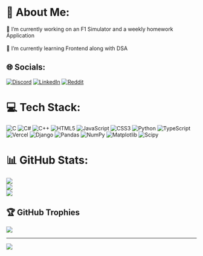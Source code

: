 # 💫 About Me:
🔭 I’m currently working on an F1 Simulator and a weekly homework Application<br><br>🌱 I’m currently learning Frontend along with DSA



## 🌐 Socials:
[![Discord](https://img.shields.io/badge/Discord-%237289DA.svg?logo=discord&logoColor=white)](https://discord.gg/https://discord.gg/https://discord.gg/https://discord.gg/https://www.discord.com/users/cosmos4224) [![LinkedIn](https://img.shields.io/badge/LinkedIn-%230077B5.svg?logo=linkedin&logoColor=white)](https://linkedin.com/in/https://linkedin.com/in/https://www.linkedin.com/in/dhyeymendpara/) [![Reddit](https://img.shields.io/badge/Reddit-%23FF4500.svg?logo=Reddit&logoColor=white)](https://reddit.com/user/https://reddit.com/user/https://reddit.com/user/https://www.reddit.com/user/Zealousideal_Ant9887/) 

# 💻 Tech Stack:
![C](https://img.shields.io/badge/c-%2300599C.svg?style=for-the-badge&logo=c&logoColor=white) ![C#](https://img.shields.io/badge/c%23-%23239120.svg?style=for-the-badge&logo=csharp&logoColor=white) ![C++](https://img.shields.io/badge/c++-%2300599C.svg?style=for-the-badge&logo=c%2B%2B&logoColor=white) ![HTML5](https://img.shields.io/badge/html5-%23E34F26.svg?style=for-the-badge&logo=html5&logoColor=white) ![JavaScript](https://img.shields.io/badge/javascript-%23323330.svg?style=for-the-badge&logo=javascript&logoColor=%23F7DF1E) ![CSS3](https://img.shields.io/badge/css3-%231572B6.svg?style=for-the-badge&logo=css3&logoColor=white) ![Python](https://img.shields.io/badge/python-3670A0?style=for-the-badge&logo=python&logoColor=ffdd54) ![TypeScript](https://img.shields.io/badge/typescript-%23007ACC.svg?style=for-the-badge&logo=typescript&logoColor=white) ![Vercel](https://img.shields.io/badge/vercel-%23000000.svg?style=for-the-badge&logo=vercel&logoColor=white) ![Django](https://img.shields.io/badge/django-%23092E20.svg?style=for-the-badge&logo=django&logoColor=white) ![Pandas](https://img.shields.io/badge/pandas-%23150458.svg?style=for-the-badge&logo=pandas&logoColor=white) ![NumPy](https://img.shields.io/badge/numpy-%23013243.svg?style=for-the-badge&logo=numpy&logoColor=white) ![Matplotlib](https://img.shields.io/badge/Matplotlib-%23ffffff.svg?style=for-the-badge&logo=Matplotlib&logoColor=black) ![Scipy](https://img.shields.io/badge/SciPy-%230C55A5.svg?style=for-the-badge&logo=scipy&logoColor=%white)
# 📊 GitHub Stats:
![](https://github-readme-stats.vercel.app/api?username=ComradeCosmos&theme=dark&hide_border=false&include_all_commits=false&count_private=false)<br/>
![](https://nirzak-streak-stats.vercel.app/?user=ComradeCosmos&theme=dark&hide_border=false)<br/>
![](https://github-readme-stats.vercel.app/api/top-langs/?username=ComradeCosmos&theme=dark&hide_border=false&include_all_commits=false&count_private=false&layout=compact)

## 🏆 GitHub Trophies
![](https://github-profile-trophy.vercel.app/?username=ComradeCosmos&theme=dark&no-frame=false&no-bg=true&margin-w=4)

---
[![](https://visitcount.itsvg.in/api?id=ComradeCosmos&icon=0&color=0)](https://visitcount.itsvg.in)

<!-- Proudly created with GPRM ( https://gprm.itsvg.in ) -->
